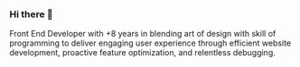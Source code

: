 ### Hi there 👋

Front End Developer with +8 years in blending art of design with skill of programming to deliver engaging user experience
through efficient website development, proactive feature optimization, and relentless debugging.
